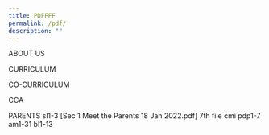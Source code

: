 ```yaml
---
title: PDFFFF
permalink: /pdf/
description: ""
---
```

ABOUT US



CURRICULUM



CO-CURRICULUM


CCA


PARENTS
sl1-3
[Sec 1 Meet the Parents 18 Jan 2022.pdf] 7th file cmi
pdp1-7
am1-31
bl1-13